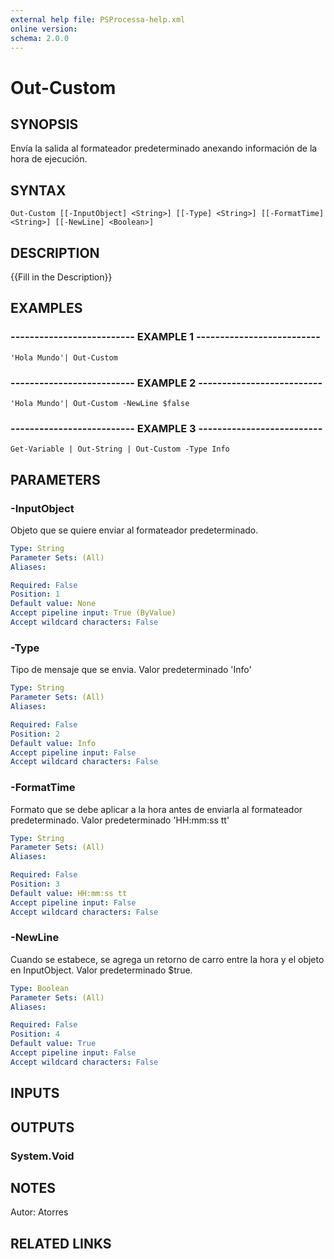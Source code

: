 ```yaml
---
external help file: PSProcessa-help.xml
online version: 
schema: 2.0.0
---
```


# Out-Custom

## SYNOPSIS
Envía la salida al formateador predeterminado anexando información de la hora de ejecución.

## SYNTAX

```
Out-Custom [[-InputObject] <String>] [[-Type] <String>] [[-FormatTime] <String>] [[-NewLine] <Boolean>]
```

## DESCRIPTION
{{Fill in the Description}}

## EXAMPLES

### -------------------------- EXAMPLE 1 --------------------------
```
'Hola Mundo'| Out-Custom
```

### -------------------------- EXAMPLE 2 --------------------------
```
'Hola Mundo'| Out-Custom -NewLine $false
```

### -------------------------- EXAMPLE 3 --------------------------
```
Get-Variable | Out-String | Out-Custom -Type Info
```

## PARAMETERS

### -InputObject
Objeto que se quiere enviar al formateador predeterminado.

```yaml
Type: String
Parameter Sets: (All)
Aliases: 

Required: False
Position: 1
Default value: None
Accept pipeline input: True (ByValue)
Accept wildcard characters: False
```

### -Type
Tipo de mensaje que se envia.
Valor predeterminado 'Info'

```yaml
Type: String
Parameter Sets: (All)
Aliases: 

Required: False
Position: 2
Default value: Info
Accept pipeline input: False
Accept wildcard characters: False
```

### -FormatTime
Formato que se debe aplicar a la hora antes de enviarla al formateador predeterminado.
Valor predeterminado 'HH:mm:ss tt'

```yaml
Type: String
Parameter Sets: (All)
Aliases: 

Required: False
Position: 3
Default value: HH:mm:ss tt
Accept pipeline input: False
Accept wildcard characters: False
```

### -NewLine
Cuando se estabece, se agrega un retorno de carro entre la hora y el objeto en InputObject.
Valor predeterminado $true.

```yaml
Type: Boolean
Parameter Sets: (All)
Aliases: 

Required: False
Position: 4
Default value: True
Accept pipeline input: False
Accept wildcard characters: False
```

## INPUTS

## OUTPUTS

### System.Void

## NOTES
Autor: Atorres

## RELATED LINKS

